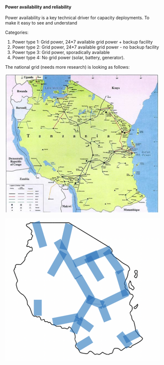 #### Power availability and reliability

Power availability is a key technical driver for capacity deployments. To make it easy to see and understand 

Categories:



1. Power type 1: Grid power, 24*7 available grid power + backup facility
2. Power type 2: Grid power, 24*7 available grid power - no backup facility
3. Power type 3: Grid power, sporadically available 
4. Power type 4: No grid power (solar, battery, generator).

The national grid (needs more research) is looking as follows:


![power original](./img/tanzania_power_original.png "image_tooltip")

![power meta](./img/tanzania_power_meta.png "image_tooltip")
